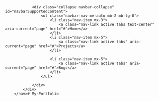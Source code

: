  <nav class="navbar navbar-expand-lg navbar-light bg-blue my-3">
            <div class="container-fluid">

                <div class="collapse navbar-collapse" id="navbarSupportedContent">
                    <ul class="navbar-nav me-auto mb-2 mb-lg-0">
                        <li class="nav-item mx-3">
                            <a class="nav-link active tabs text-center" aria-current="page" href="#">Home</a>
                        </li>
                        <li class="nav-item mx-5">
                            <a class="nav-link active tabs" aria-current="page" href="#">Projects</a>
                        </li>

                        <li class="nav-item mx-5">
                            <a class="nav-link active tabs" aria-current="page" href="#">Bogs</a>
                        </li>
                    </ul>

                </div>
            </div>
        </nav># My-Portfolio
 
